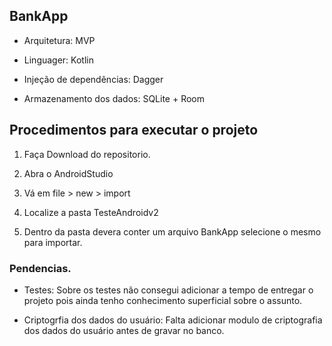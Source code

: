 ## BankApp

-   Arquitetura: MVP
    
-   Linguager: Kotlin
    
-   Injeção de dependências: Dagger

-   Armazenamento dos dados: SQLite + Room
    

## Procedimentos para executar o projeto

1.  Faça Download do repositorio.
    
2.  Abra o AndroidStudio
    
3.  Vá em file > new > import
    
4.  Localize a pasta TesteAndroidv2
    
5.  Dentro da pasta devera conter um arquivo BankApp selecione o mesmo para importar.

### Pendencias.
- Testes: Sobre os testes não consegui adicionar a tempo de entregar o projeto pois ainda tenho conhecimento superficial sobre o assunto.

- Criptogrfia dos dados do usuário: Falta adicionar modulo de criptografia dos dados do usuário antes de gravar no banco.